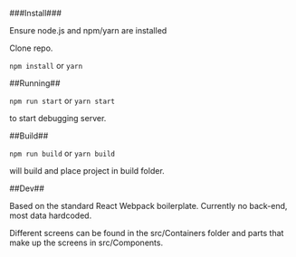 ###Install###

Ensure node.js and npm/yarn are installed

Clone repo.

```npm install```
or
```yarn```

##Running##

```npm run start```
or
```yarn start```

to start debugging server.

##Build##

```npm run build```
or
```yarn build```

will build and place project in build folder.

##Dev##

Based on the standard React Webpack boilerplate.
Currently no back-end, most data hardcoded.

Different screens can be found in the src/Containers folder
and parts that make up the screens in src/Components.
